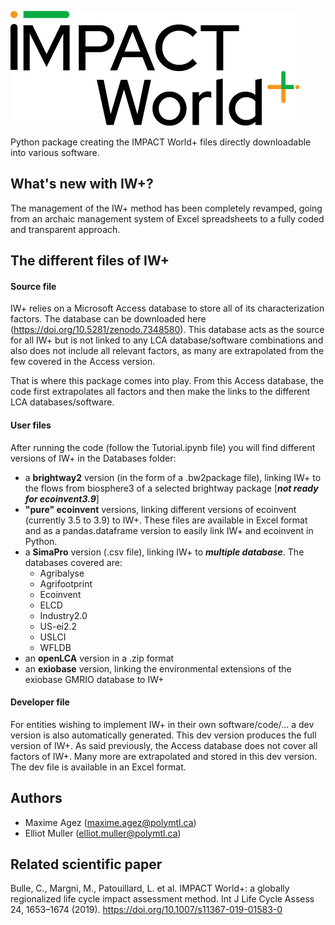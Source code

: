 ![image](Report_changes/2.0/images/IW+-logo.png)

Python package creating the IMPACT World+ files directly downloadable into various software.

## What's new with IW+?
The management of the IW+ method has been completely revamped, going from an archaic management system of Excel 
spreadsheets to a fully coded and transparent approach.

## The different files of IW+
#### Source file
IW+ relies on a Microsoft Access database to store all of its characterization factors. The database can be downloaded
here (https://doi.org/10.5281/zenodo.7348580). This database acts as the source for all IW+ but is not linked to any LCA database/software
combinations and also does not include all relevant factors, as many are extrapolated from the few covered in the 
Access version.

That is where this package comes into play. From this Access database, the code first extrapolates all factors and then
make the links to the different LCA databases/software.

#### User files
After running the code (follow the Tutorial.ipynb file) you will find different versions of IW+ in the Databases folder:
- a **brightway2** version (in the form of a .bw2package file), linking IW+ to the flows from biosphere3 of a selected 
brightway package [**_not ready for ecoinvent3.9_**]
- **"pure" ecoinvent** versions, linking different versions of ecoinvent (currently 3.5 to 3.9) to IW+. These files are 
available in Excel format and as a pandas.dataframe version to easily link IW+ and ecoinvent in Python.
- a **SimaPro** version (.csv file), linking IW+ to **_multiple database_**. The databases covered are:
  - Agribalyse
  - Agrifootprint
  - Ecoinvent
  - ELCD
  - Industry2.0
  - US-ei2.2
  - USLCI
  - WFLDB
- an **openLCA** version in a .zip format
- an **exiobase** version, linking the environmental extensions of the exiobase GMRIO database to IW+

#### Developer file
For entities wishing to implement IW+ in their own software/code/... a dev version is also automatically generated.
This dev version produces the full version of IW+. As said previously, the Access database does not cover all factors of
IW+. Many more are extrapolated and stored in this dev version. The dev file is available in an Excel format.

## Authors
- Maxime Agez (maxime.agez@polymtl.ca)
- Elliot Muller (elliot.muller@polymtl.ca)

## Related scientific paper
Bulle, C., Margni, M., Patouillard, L. et al. IMPACT World+: a globally regionalized life cycle impact assessment 
method. Int J Life Cycle Assess 24, 1653–1674 (2019). https://doi.org/10.1007/s11367-019-01583-0